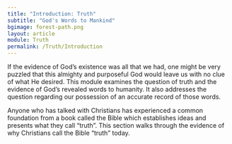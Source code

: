 ```yaml
---
title: "Introduction: Truth"
subtitle: "God's Words to Mankind"
bgimage: forest-path.png
layout: article
module: Truth
permalink: /Truth/Introduction
---
```


If the evidence of God’s existence was all that we had, one might be very puzzled that this almighty and purposeful God would leave us with no clue of what He desired. This module examines the question of truth and the evidence of God’s revealed words to humanity. It also addresses the question regarding our possession of an accurate record of those words.
 
Anyone who has talked with Christians has experienced a common foundation from a book called the Bible which establishes ideas and presents what they call “truth”. This section walks through the evidence of why Christians call the Bible “truth” today.